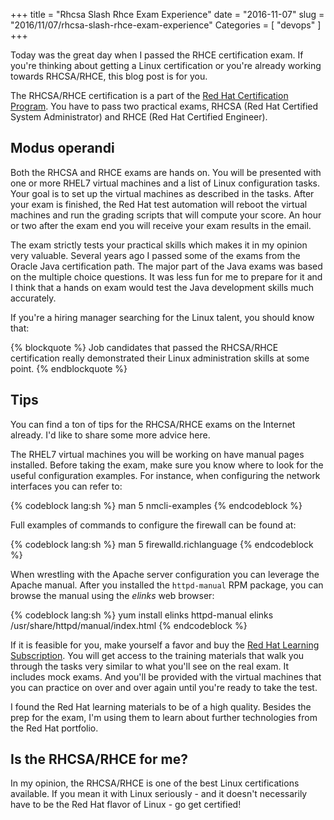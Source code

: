 +++
title = "Rhcsa Slash Rhce Exam Experience"
date = "2016-11-07"
slug = "2016/11/07/rhcsa-slash-rhce-exam-experience"
Categories = [ "devops" ]
+++

Today was the great day when I passed the RHCE certification exam. If you're thinking about getting a Linux certification or you're already working towards RHCSA/RHCE, this blog post is for you.

<!--more-->

The RHCSA/RHCE certification is a part of the [Red Hat Certification Program](https://en.wikipedia.org/wiki/Red_Hat_Certification_Program). You have to pass two practical exams, RHCSA (Red Hat Certified System Administrator) and RHCE (Red Hat Certified Engineer).

## Modus operandi

Both the RHCSA and RHCE exams are hands on. You will be presented with one or more RHEL7 virtual machines and a list of Linux configuration tasks. Your goal is to set up the virtual machines as described in the tasks. After your exam is finished, the Red Hat test automation will reboot the virtual machines and run the grading scripts that will compute your score. An hour or two after the exam end you will receive your exam results in the email.

The exam strictly tests your practical skills which makes it in my opinion very valuable. Several years ago I passed some of the exams from the Oracle Java certification path. The major part of the Java exams was based on the multiple choice questions. It was less fun for me to prepare for it and I think that a hands on exam would test the Java development skills much accurately.

If you're a hiring manager searching for the Linux talent, you should know that:

{% blockquote %}
Job candidates that passed the RHCSA/RHCE certification really demonstrated their Linux administration skills at some point.
{% endblockquote %}

## Tips

You can find a ton of tips for the RHCSA/RHCE exams on the Internet already. I'd like to share some more advice here.

The RHEL7 virtual machines you will be working on have manual pages installed. Before taking the exam, make sure you know where to look for the useful configuration examples. For instance, when configuring the network interfaces you can refer to:

{% codeblock lang:sh %}
man 5 nmcli-examples
{% endcodeblock %}

Full examples of commands to configure the firewall can be found at:

{% codeblock lang:sh %}
man 5 firewalld.richlanguage
{% endcodeblock %}

When wrestling with the Apache server configuration you can leverage the Apache manual. After you installed the `httpd-manual` RPM package, you can browse the manual using the *elinks* web browser:

{% codeblock lang:sh %}
yum install elinks httpd-manual
elinks /usr/share/httpd/manual/index.html
{% endcodeblock %}

If it is feasible for you, make yourself a favor and buy the [Red Hat Learning Subscription](https://www.redhat.com/en/services/training/learning-subscription). You will get access to the training materials that walk you through the tasks very similar to what you'll see on the real exam. It includes mock exams. And you'll be provided with the virtual machines that you can practice on over and over again until you're ready to take the test.

I found the Red Hat learning materials to be of a high quality. Besides the prep for the exam, I'm using them to learn about further technologies from the Red Hat portfolio.

## Is the RHCSA/RHCE for me?

In my opinion, the RHCSA/RHCE is one of the best Linux certifications available. If you mean it with Linux seriously - and it doesn't necessarily have to be the Red Hat flavor of Linux - go get certified!
